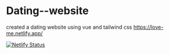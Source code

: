 # Dating--website
created a dating website using vue and tailwind css
https://love-me.netlify.app/

[![Netlify Status](https://api.netlify.com/api/v1/badges/a9c532f8-67f6-4103-bae5-edfc048428f9/deploy-status)](https://app.netlify.com/sites/love-me/deploys)
